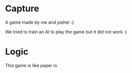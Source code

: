 # Capture
A game made by me and josher :)

We tried to train an AI to play the game but it did not work :(

# Logic
This game is like paper io
